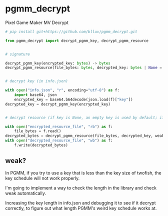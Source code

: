# pgmm_decrypt

Pixel Game Maker MV Decrypt

```py
# pip install git+https://github.com/blluv/pgmm_decrypt.git

from pgmm_decrypt import decrypt_pgmm_key, decrypt_pgmm_resource


# signature

decrypt_pgmm_key(encrypted_key: bytes) -> bytes
decrypt_pgmm_resource(file_bytes: bytes, decrypted_key: bytes | None = None, *, weak: bool = False) -> bytes


# decrypt key (in info.json)

with open("info.json", "r", encoding="utf-8") as f:
    import base64, json
    encrypted_key = base64.b64decode(json.load(f)["key"])
decrypted_key = decrypt_pgmm_key(encrypted_key)


# decrypt resource (if key is None, an empty key is used by default; if weak, key is ignored)

with open("encrypted_resource_file", "rb") as f:
    file_bytes = f.read()
decrypted_bytes = decrypt_pgmm_resource(file_bytes, decrypted_key, weak=False)
with open("decrypted_resource_file", "wb") as f:
    f.write(decrypted_bytes)
```

## weak?

In PGMM, if you try to use a key that is less than the key size of twofish, the key schedule will not work properly.

I'm going to implement a way to check the length in the library and check weak automatically.

Increasing the key length in info.json and debugging it to see if it decrypt correctly, to figure out what length PGMM's weird key schedule works at.

